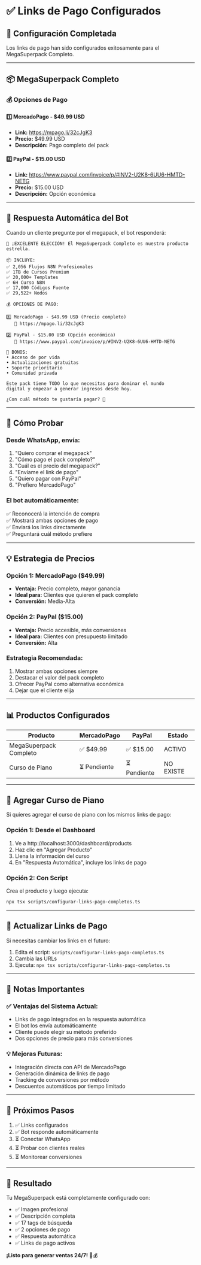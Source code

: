 # ✅ Links de Pago Configurados

## 🎉 Configuración Completada

Los links de pago han sido configurados exitosamente para el MegaSuperpack Completo.

---

## 📦 MegaSuperpack Completo

### 💰 Opciones de Pago

#### 1️⃣ MercadoPago - $49.99 USD
- **Link:** https://mpago.li/32cJgK3
- **Precio:** $49.99 USD
- **Descripción:** Pago completo del pack

#### 2️⃣ PayPal - $15.00 USD
- **Link:** https://www.paypal.com/invoice/p/#INV2-U2K8-6UU6-HMTD-NETG
- **Precio:** $15.00 USD
- **Descripción:** Opción económica

---

## 🤖 Respuesta Automática del Bot

Cuando un cliente pregunte por el megapack, el bot responderá:

```
🎉 ¡EXCELENTE ELECCIÓN! El MegaSuperpack Completo es nuestro producto estrella.

📦 INCLUYE:
✅ 2,056 Flujos N8N Profesionales
✅ 1TB de Cursos Premium
✅ 20,000+ Templates
✅ 6H Curso N8N
✅ 17,000 Códigos Fuente
✅ 29,522+ Nodos

💰 OPCIONES DE PAGO:

1️⃣ MercadoPago - $49.99 USD (Precio completo)
   🔗 https://mpago.li/32cJgK3

2️⃣ PayPal - $15.00 USD (Opción económica)
   🔗 https://www.paypal.com/invoice/p/#INV2-U2K8-6UU6-HMTD-NETG

🎁 BONOS:
• Acceso de por vida
• Actualizaciones gratuitas
• Soporte prioritario
• Comunidad privada

Este pack tiene TODO lo que necesitas para dominar el mundo 
digital y empezar a generar ingresos desde hoy.

¿Con cuál método te gustaría pagar? 🚀
```

---

## 🧪 Cómo Probar

### Desde WhatsApp, envía:

1. "Quiero comprar el megapack"
2. "Cómo pago el pack completo?"
3. "Cuál es el precio del megapack?"
4. "Envíame el link de pago"
5. "Quiero pagar con PayPal"
6. "Prefiero MercadoPago"

### El bot automáticamente:

✅ Reconocerá la intención de compra  
✅ Mostrará ambas opciones de pago  
✅ Enviará los links directamente  
✅ Preguntará cuál método prefiere  

---

## 💡 Estrategia de Precios

### Opción 1: MercadoPago ($49.99)
- **Ventaja:** Precio completo, mayor ganancia
- **Ideal para:** Clientes que quieren el pack completo
- **Conversión:** Media-Alta

### Opción 2: PayPal ($15.00)
- **Ventaja:** Precio accesible, más conversiones
- **Ideal para:** Clientes con presupuesto limitado
- **Conversión:** Alta

### Estrategia Recomendada:
1. Mostrar ambas opciones siempre
2. Destacar el valor del pack completo
3. Ofrecer PayPal como alternativa económica
4. Dejar que el cliente elija

---

## 📊 Productos Configurados

| Producto | MercadoPago | PayPal | Estado |
|----------|-------------|--------|--------|
| MegaSuperpack Completo | ✅ $49.99 | ✅ $15.00 | ACTIVO |
| Curso de Piano | ⏳ Pendiente | ⏳ Pendiente | NO EXISTE |

---

## 🎹 Agregar Curso de Piano

Si quieres agregar el curso de piano con los mismos links de pago:

### Opción 1: Desde el Dashboard
1. Ve a http://localhost:3000/dashboard/products
2. Haz clic en "Agregar Producto"
3. Llena la información del curso
4. En "Respuesta Automática", incluye los links de pago

### Opción 2: Con Script
Crea el producto y luego ejecuta:
```bash
npx tsx scripts/configurar-links-pago-completos.ts
```

---

## 🔄 Actualizar Links de Pago

Si necesitas cambiar los links en el futuro:

1. Edita el script: `scripts/configurar-links-pago-completos.ts`
2. Cambia las URLs
3. Ejecuta: `npx tsx scripts/configurar-links-pago-completos.ts`

---

## 📝 Notas Importantes

### ✅ Ventajas del Sistema Actual:
- Links de pago integrados en la respuesta automática
- El bot los envía automáticamente
- Cliente puede elegir su método preferido
- Dos opciones de precio para más conversiones

### 💡 Mejoras Futuras:
- Integración directa con API de MercadoPago
- Generación dinámica de links de pago
- Tracking de conversiones por método
- Descuentos automáticos por tiempo limitado

---

## 🚀 Próximos Pasos

1. ✅ Links configurados
2. ✅ Bot responde automáticamente
3. ⏳ Conectar WhatsApp
4. ⏳ Probar con clientes reales
5. ⏳ Monitorear conversiones

---

## 🎯 Resultado

Tu MegaSuperpack está completamente configurado con:
- ✅ Imagen profesional
- ✅ Descripción completa
- ✅ 17 tags de búsqueda
- ✅ 2 opciones de pago
- ✅ Respuesta automática
- ✅ Links de pago activos

**¡Listo para generar ventas 24/7!** 🚀💰
